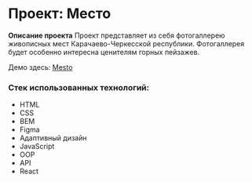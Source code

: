 # Проект: Место

**Описание проекта**
Проект представляет из себя фотогаллерею живописных мест Карачаево-Черкесской республики.
Фотогаллерея будет особенно интересна ценителям горных пейзажев.


Демо здесь: [Mesto](https://gumlokt.github.io/mesto-react/)


### Стек использованных технологий:
* HTML
* CSS
* BEM
* Figma
* Адаптивный дизайн
* JavaScript
* OOP
* API
* React
